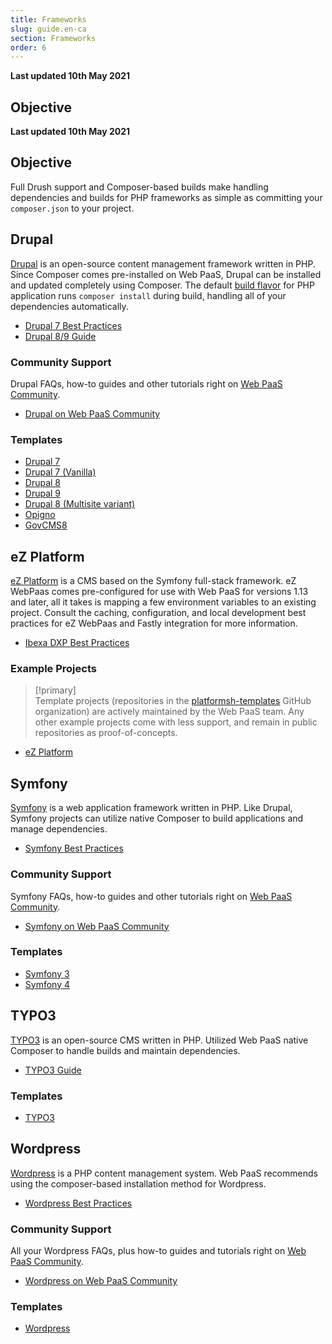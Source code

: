 ```yaml
---
title: Frameworks
slug: guide.en-ca
section: Frameworks
order: 6
---
```


**Last updated 10th May 2021**



## Objective  

**Last updated 10th May 2021**



## Objective  

Full Drush support and Composer-based builds make handling dependencies and builds for PHP frameworks as simple as committing your `composer.json` to your project.


## Drupal

[Drupal](https://www.drupal.org/) is an open-source content management framework written in PHP. Since Composer comes pre-installed on Web PaaS, Drupal can be installed and updated completely using Composer. The default [build flavor](../../overview-build-deploy#building-the-application) for PHP application runs `composer install` during build, handling all of your dependencies automatically.

* [Drupal 7 Best Practices](../../frameworks-drupal7)
* [Drupal 8/9 Guide](../../guides-drupal9)

### Community Support

Drupal FAQs, how-to guides and other tutorials right on [Web PaaS Community](https://community.platform.sh/).

* [Drupal on Web PaaS Community](https://community.platform.sh/search?q=drupal&expanded=true)

### Templates

* [Drupal 7](https://github.com/platformsh-templates/drupal7)
* [Drupal 7 (Vanilla)](https://github.com/platformsh-templates/drupal7-vanilla)
* [Drupal 8](https://github.com/platformsh-templates/drupal8)
* [Drupal 9](https://github.com/platformsh-templates/drupal9)
* [Drupal 8 (Multisite variant)](https://github.com/platformsh-templates/drupal8-multisite)
* [Opigno](https://github.com/platformsh-templates/drupal8-opigno)
* [GovCMS8](https://github.com/platformsh-templates/drupal8-govcms8)

## eZ Platform

[eZ Platform](https://ezplatform.com/) is a CMS based on the Symfony full-stack framework. eZ WebPaas comes pre-configured for use with Web PaaS for versions 1.13 and later, all it takes is mapping a few environment variables to an existing project. Consult the caching, configuration, and local development best practices for eZ WebPaas and Fastly integration for more information.

* [Ibexa DXP Best Practices](../../frameworks-ibexa)

### Example Projects

> [!primary]  
> Template projects (repositories in the [platformsh-templates](https://github.com/platformsh-templates) GitHub organization) are actively maintained by the Web PaaS team. Any other example projects come with less support, and remain in public repositories as proof-of-concepts.
> 

* [eZ Platform](https://github.com/ezsystems/ezplatform)

## Symfony

[Symfony](https://symfony.com/) is a web application framework written in PHP. Like Drupal, Symfony projects can utilize native Composer to build applications and manage dependencies.

* [Symfony Best Practices](../../frameworks-symfony)

### Community Support

Symfony FAQs, how-to guides and other tutorials right on [Web PaaS Community](https://community.platform.sh/).

* [Symfony on Web PaaS Community](https://community.platform.sh/search?expanded=true&q=symfony)

### Templates

* [Symfony 3](https://github.com/platformsh-templates/symfony3)
* [Symfony 4](https://github.com/platformsh-templates/symfony4)

## TYPO3

[TYPO3](https://typo3.org/) is an open-source CMS written in PHP. Utilized Web PaaS native Composer to handle builds and maintain dependencies.

* [TYPO3 Guide](../../guides-typo3/deploy)

### Templates

* [TYPO3](https://github.com/platformsh-templates/typo3)

## Wordpress

[Wordpress](https://wordpress.com/) is a PHP content management system. Web PaaS recommends using the composer-based installation method for Wordpress.

* [Wordpress Best Practices](../../guides-wordpress)

### Community Support

All your Wordpress FAQs, plus how-to guides and tutorials right on [Web PaaS Community](https://community.platform.sh/).

* [Wordpress on Web PaaS Community](https://community.platform.sh/search?expanded=true&q=wordpress)

### Templates

* [Wordpress](https://github.com/platformsh-templates/wordpress-composer)
